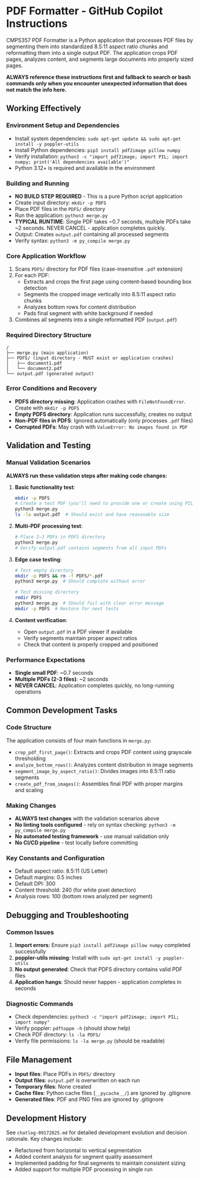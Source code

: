 # PDF Formatter - GitHub Copilot Instructions

CMPS357 PDF Formatter is a Python application that processes PDF files by segmenting them into standardized 8.5:11 aspect ratio chunks and reformatting them into a single output PDF. The application crops PDF pages, analyzes content, and segments large documents into properly sized pages.

**ALWAYS reference these instructions first and fallback to search or bash commands only when you encounter unexpected information that does not match the info here.**

## Working Effectively

### Environment Setup and Dependencies
- Install system dependencies: `sudo apt-get update && sudo apt-get install -y poppler-utils`
- Install Python dependencies: `pip3 install pdf2image pillow numpy`
- Verify installation: `python3 -c "import pdf2image; import PIL; import numpy; print('All dependencies available')"`
- Python 3.12+ is required and available in the environment

### Building and Running
- **NO BUILD STEP REQUIRED** - This is a pure Python script application
- Create input directory: `mkdir -p PDFS`
- Place PDF files in the `PDFS/` directory
- Run the application: `python3 merge.py`
- **TYPICAL RUNTIME**: Single PDF takes ~0.7 seconds, multiple PDFs take ~2 seconds. NEVER CANCEL - application completes quickly.
- Output: Creates `output.pdf` containing all processed segments
- Verify syntax: `python3 -m py_compile merge.py`

### Core Application Workflow
1. Scans `PDFS/` directory for PDF files (case-insensitive `.pdf` extension)
2. For each PDF:
   - Extracts and crops the first page using content-based bounding box detection
   - Segments the cropped image vertically into 8.5:11 aspect ratio chunks
   - Analyzes bottom rows for content distribution
   - Pads final segment with white background if needed
3. Combines all segments into a single reformatted PDF (`output.pdf`)

### Required Directory Structure
```
/
├── merge.py (main application)
├── PDFS/ (input directory - MUST exist or application crashes)
│   ├── document1.pdf
│   └── document2.pdf
└── output.pdf (generated output)
```

### Error Conditions and Recovery
- **PDFS directory missing**: Application crashes with `FileNotFoundError`. Create with `mkdir -p PDFS`
- **Empty PDFS directory**: Application runs successfully, creates no output
- **Non-PDF files in PDFS**: Ignored automatically (only processes `.pdf` files)
- **Corrupted PDFs**: May crash with `ValueError: No images found in PDF`

## Validation and Testing

### Manual Validation Scenarios
**ALWAYS run these validation steps after making code changes:**

1. **Basic functionality test**:
   ```bash
   mkdir -p PDFS
   # Create a test PDF (you'll need to provide one or create using PIL)
   python3 merge.py
   ls -la output.pdf  # Should exist and have reasonable size
   ```

2. **Multi-PDF processing test**:
   ```bash
   # Place 2-3 PDFs in PDFS directory
   python3 merge.py
   # Verify output.pdf contains segments from all input PDFs
   ```

3. **Edge case testing**:
   ```bash
   # Test empty directory
   mkdir -p PDFS && rm -f PDFS/*.pdf
   python3 merge.py  # Should complete without error
   
   # Test missing directory
   rmdir PDFS
   python3 merge.py  # Should fail with clear error message
   mkdir -p PDFS  # Restore for next tests
   ```

4. **Content verification**:
   - Open `output.pdf` in a PDF viewer if available
   - Verify segments maintain proper aspect ratios
   - Check that content is properly cropped and positioned

### Performance Expectations
- **Single small PDF**: ~0.7 seconds
- **Multiple PDFs (2-3 files)**: ~2 seconds  
- **NEVER CANCEL**: Application completes quickly, no long-running operations

## Common Development Tasks

### Code Structure
The application consists of four main functions in `merge.py`:
- `crop_pdf_first_page()`: Extracts and crops PDF content using grayscale thresholding
- `analyze_bottom_rows()`: Analyzes content distribution in image segments  
- `segment_image_by_aspect_ratio()`: Divides images into 8.5:11 ratio segments
- `create_pdf_from_images()`: Assembles final PDF with proper margins and scaling

### Making Changes
- **ALWAYS test changes** with the validation scenarios above
- **No linting tools configured** - rely on syntax checking: `python3 -m py_compile merge.py`
- **No automated testing framework** - use manual validation only
- **No CI/CD pipeline** - test locally before committing

### Key Constants and Configuration
- Default aspect ratio: 8.5:11 (US Letter)
- Default margins: 0.5 inches
- Default DPI: 300
- Content threshold: 240 (for white pixel detection)
- Analysis rows: 100 (bottom rows analyzed per segment)

## Debugging and Troubleshooting

### Common Issues
1. **Import errors**: Ensure `pip3 install pdf2image pillow numpy` completed successfully
2. **poppler-utils missing**: Install with `sudo apt-get install -y poppler-utils`
3. **No output generated**: Check that PDFS directory contains valid PDF files
4. **Application hangs**: Should never happen - application completes in seconds

### Diagnostic Commands
- Check dependencies: `python3 -c "import pdf2image; import PIL; import numpy"`
- Verify poppler: `pdftoppm -h` (should show help)
- Check PDF directory: `ls -la PDFS/`
- Verify file permissions: `ls -la merge.py` (should be readable)

## File Management
- **Input files**: Place PDFs in `PDFS/` directory
- **Output files**: `output.pdf` is overwritten on each run
- **Temporary files**: None created
- **Cache files**: Python cache files (`__pycache__/`) are ignored by .gitignore
- **Generated files**: PDF and PNG files are ignored by .gitignore

## Development History
See `chatlog-09172025.md` for detailed development evolution and decision rationale. Key changes include:
- Refactored from horizontal to vertical segmentation  
- Added content analysis for segment quality assessment
- Implemented padding for final segments to maintain consistent sizing
- Added support for multiple PDF processing in single run